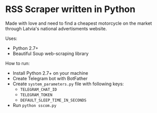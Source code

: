 # RSS Scraper written in Python
Made with love and need to find a cheapest motorcycle on the market through Latvia's national advertisments website.

Uses:
* Python 2.7+
* Beautiful Soup web-scraping library

How to run:
* Install Python 2.7+ on your machine
* Create Telegram bot with BotFather
* Create `system_parameters.py` file with following keys: 
    * `TELEGRAM_CHAT_ID`
    * `TELEGRAM_TOKEN`
    * `DEFAULT_SLEEP_TIME_IN_SECONDS`
* Run `python sscom.py`
